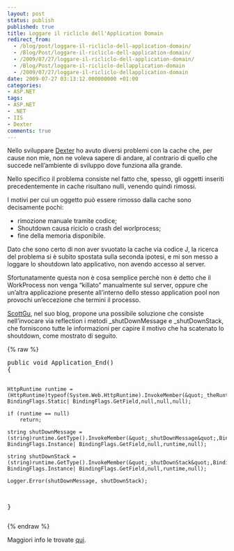 ```yaml
---
layout: post
status: publish
published: true
title: Loggare il ricliclo dell'Application Domain
redirect_from: 
  - /blog/post/loggare-il-ricliclo-dell-application-domain/
  - /Blog/Post/loggare-il-ricliclo-dell-application-domain/
  - /2009/07/27/loggare-il-ricliclo-dell-application-domain/
  - /Blog/Post/loggare-il-ricliclo-dellapplication-domain
  - /2009/07/27/loggare-il-ricliclo-dellapplication-domain
date: 2009-07-27 03:13:12.000000000 +01:00
categories:
- ASP.NET
tags:
- ASP.NET
- .NET
- IIS
- Dexter
comments: true
---
```

<p>Nello sviluppare <a href="http://imperugo.tostring.it/About/Dexter">Dexter</a> ho avuto diversi problemi con la cache che, per cause non mie, non ne voleva sapere di andare, al contrario di quello che succede nell&rsquo;ambiente di sviluppo dove funziona alla grande.</p>
<p>Nello specifico il problema consiste nel fatto che, spesso, gli oggetti inseriti precedentemente in cache risultano nulli, venendo quindi rimossi.</p>
<p>I motivi per cui un oggetto pu&ograve; essere rimosso dalla cache sono decisamente pochi:</p>
<ul>
    <li>rimozione manuale tramite codice;</li>
    <li>Shoutdown causa riciclo o crash del worlprocess;</li>
    <li>fine della memoria disponibile.</li>
</ul>
<p>Dato che sono certo di non aver svuotato la cache via codice J, la ricerca del problema si &egrave; subito spostata sulla seconda ipotesi, e mi son messo a loggare lo shoutdown lato applicativo, non avendo accesso al server.</p>
<p>Sfortunatamente questa non &egrave; cosa semplice perch&egrave; non &egrave; detto che il WorkProcess non venga &ldquo;killato&rdquo; manualmente sul server, oppure che un&rsquo;altra applicazione presente all&rsquo;interno dello stesso application pool non provochi un&rsquo;eccezione che termini il processo.</p>
<p><a href="http://weblogs.asp.net/scottgu/default.aspx" title="Scott Guthrie" rel="nofollow" target="_blank">ScottGu</a>, nel suo blog, propone una possibile soluzione che consiste nell&rsquo;invocare via reflection i metodi _shutDownMessage e _shutDownStack, che forniscono tutte le informazioni per capire il motivo che ha scatenato lo shoutdown, come mostrato di seguito.</p>
{% raw %}<pre class="brush: csharp; ruler: true;">
public void Application_End()
{

    HttpRuntime runtime = (HttpRuntime)typeof(System.Web.HttpRuntime).InvokeMember(&quot;_theRuntime&quot;,BindingFlags.NonPublic| BindingFlags.Static| BindingFlags.GetField,null,null,null);

    if (runtime == null)
        return;

    string shutDownMessage = (string)runtime.GetType().InvokeMember(&quot;_shutDownMessage&quot;,BindingFlags.NonPublic| BindingFlags.Instance| BindingFlags.GetField,null,runtime,null);

    string shutDownStack = (string)runtime.GetType().InvokeMember(&quot;_shutDownStack&quot;,BindingFlags.NonPublic| BindingFlags.Instance| BindingFlags.GetField,null,runtime,null);
    
    Logger.Error(shutDownMessage, shutDownStack);
}</pre>{% endraw %}
<p>Maggiori info le trovate <a href="http://weblogs.asp.net/scottgu/archive/2005/12/14/433194.aspx" title="Logging ASP.NET Application Shutdown Events" rel="nofollow" target="_blank">qui</a>.</p>
